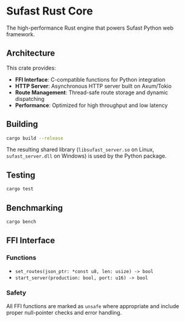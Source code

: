 # Sufast Rust Core

The high-performance Rust engine that powers Sufast Python web framework.

## Architecture

This crate provides:

- **FFI Interface**: C-compatible functions for Python integration
- **HTTP Server**: Asynchronous HTTP server built on Axum/Tokio
- **Route Management**: Thread-safe route storage and dynamic dispatching
- **Performance**: Optimized for high throughput and low latency

## Building

```bash
cargo build --release
```

The resulting shared library (`libsufast_server.so` on Linux, `sufast_server.dll` on Windows) 
is used by the Python package.

## Testing

```bash
cargo test
```

## Benchmarking

```bash
cargo bench
```

## FFI Interface

### Functions

- `set_routes(json_ptr: *const u8, len: usize) -> bool`
- `start_server(production: bool, port: u16) -> bool`

### Safety

All FFI functions are marked as `unsafe` where appropriate and include proper 
null-pointer checks and error handling.
